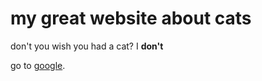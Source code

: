 # my great website about cats

don't you wish you had a cat? I **don't**

go to [google](https://www.google.com/).
